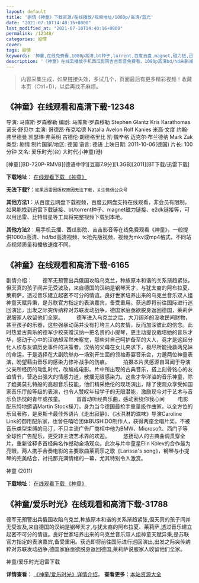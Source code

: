 ```yaml
---
layout: default
title: '剧情《神童》下载资源/在线播放/视频地址/1080p/高清/蓝光'
date: "2021-07-10T14:40:16+0800"
last_modified_at: "2021-07-10T14:40:16+0800"
permalink: /12348/
categories: 剧情
cover:
tags: 剧情
keywords: '神童,在线免费看,1080p高清,bt种子,torrent,百度云盘,magnet,磁力链,迅雷下载资源'
description: '《神童》在线云播放手机西瓜影院吉吉影音免费看，1080p高清bd/hd未删减完整版和tc抢先枪版，mkv/mp4格式，附带bt/torrent种子、magnet/磁力链、百度云盘、网盘资源迅雷下载链接'
---
```


>内容采集生成，如果链接失效，多试几个，页面最后有更多精彩视频！收藏本页（Ctrl+D)，以后再找不麻烦。


## 《神童》在线观看和高清下载-12348

导演: 马库斯·罗森穆勒 编剧: 马库斯·罗森穆勒 Stephen Glantz Kris Karathomas 诺夫·舒贝尔 主演: 哥德昂·布克哈德 Natalia Avelon Rolf Kanies 米高·文度 约翰·弗里德曼 凯瑟琳·弗莱明 古德伦·朗德格里比 凯·魏辛格 迈克尔·布兰德纳 Mark Zak 类型: 剧情 制片国家/地区: 德国 语言: 德语 上映日期: 2011-10-06(德国) 片长: 100分钟 又名: 爱乐时光(台) 大时代小神童(港)


[神童][BD-720P-RMVB][德语中字][豆瓣7.9分][1.3GB][2011][BT下载/迅雷下载]

**下载地址**： [在线观看下载 《神童》](https://www.btdx8.com/torrent/wunderkinder_2011.html) 


**无法下载?**：`如果迅雷因版权原因无法下载，关注微信公众号 `

**其他方法1**：从百度云网盘下载视频，百度云网盘支持在线观看，非会员有限制，如果能找到迅雷下载链接、bt/torrent种子、magnet磁力链接、e2dk链接等，可以用迅雷、比特彗星等工具将完整视频下载到本地。

**其他方法2**：用手机云播、西瓜影院、吉吉影音等在线免费观看《神童》，一般提供1080p高清、hd/bd高清视频、tc抢先版视频，视频为mkv或mp4格式，不同站点视频质量和播放速度不同。


## 《神童》在线观看和高清下载-6165

剧情介绍：　　德军无预警出兵俄国攻陷乌克兰，种族原本和谐的关系渐趋紧张，但天真的孩子间并无受波及，来自德国的汉纳是钢琴天才，与犹太裔的阿布拉夏、莱莉萨，透过音乐建立起密不可分的情谊。良好世家培养出来的乌克兰音乐双人组神童天赋异秉，是苏联官方指定的表演嘉宾，备受重用。获选即将前往国际进行巡回演出，出发之际突传纳粹对苏联发动战争，德国家庭亟欲脱身返回德国，莱莉萨说服家人收留他们全家。  　　德军进入乌克兰之后，大刀阔斧的没收民间财物，甚至孩子的乐器，这些强暴动荡并没有打垮三人的友情，反而加深彼此的信念。此时热爱古典乐的德军少校亲赠汉纳一把名贵的小提琴，更主动提议栽培她的音乐才华，感动于心中的汉纳却浑然未察觉，那些对自己呵护备至的大人，竟才是这起分化人权与友谊历史事件的决策者。汉纳的父母在女儿央求下，极尽所能挽救两兄妹的命运，于是选择在大剧院举办一场别开生面的领袖寿宴音乐会，力邀两位神童表演，盼望藉由音乐的感染力修补战争的伤痕。  　　拍摄本片灵感源自耳闻于导演父亲所经历的动乱时代，改编成电影。片中所出现的古典音乐，搭上刻骨铭心的友谊情节，营造出强大的情感力道，散播无限感染力。这些才华洋溢的音乐神童，除了媲美莫扎特般的高超音乐技能，他们精采绝伦的现场演出，除了使观众享受如国家音乐厅般等级的表演，也令人赞叹年轻学子的无限潜能，激励现今对于艺术与音乐负热忱的青年或孩童。  　　首首动听经典乐曲，感动萦绕你我心间  　　电影配乐特地邀请Martin Stock操刀，身为当今德国最抢手重量级作曲家，以全方位的乐风著称，是奥斯卡最佳外语片《走出寂静》、《冰淇淋的滋味》导演Caroline Link的御用配乐家，也曾任嘻哈团体BUSHIDO制作人，获得两座金唱片奖。不被音乐类型束缚的马汀，不只主流广告厂商相中他为BMW、Microsoft、西门子等全球性广告配乐，更受非主流艺术界的欢迎。  　　悠扬动人的古典曲调贯穿全片，重新诠释多首经典名作撼动全场观众。此次与片中童星Elin Kolev的合作最为亮眼，两人携手合奏电影的主要歌曲莱莉莎之歌《Larissa's song》，钢琴与小提琴的完美结合，衬托那充满情绪的一幕，尤其特别令人激赏。


神童 (2011)

**下载地址**： [在线观看下载 《神童》](https://www.btbtdy.me/btdy/dy8748.html) 


## 《神童/爱乐时光》在线观看和高清下载-31788

德军无预警出兵俄国攻陷乌克兰,种族原本和谐的关系渐趋紧张,但天真的孩子间并无受波及,来自德国的汉纳是钢琴天才,与犹太裔的阿布拉夏、莱莉萨,透过音乐建立起密不可分的情谊。良好世家培养出来的乌克兰音乐双人组神童天赋异秉,是苏联官方指定的表演嘉宾,备受重用。获选即将前往国际进行巡回演出,出发之际突传纳粹对苏联发动战争,德国家庭亟欲脱身返回德国,莱莉萨说服家人收留他们全家。


神童/爱乐时光迅雷下载

**详情查看**： [《神童/爱乐时光》详情介绍](/movie/31788/)， **查看更多**：[本站资源大全](/movie/t/all/)

